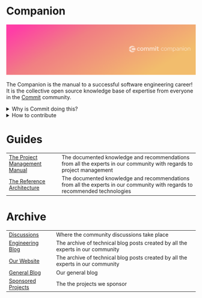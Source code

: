 # Companion

![Banner](https://github.com/commitdev/companion/blob/master/companion.png)

The Companion is the manual to a successful software engineering career! It is the collective open source knowledge base of expertise from everyone in the [Commit](https://commit.dev/) community.

<details>
  <summary>Why is Commit doing this?</summary>
  
<!-- @simon we should link to the definition of startup engineer -->
  
To provide startup engineers a single source of truth for everything they will need on their journey to success (ie. from before internship all the way to founder!)
</details>

<details>
  <summary>How to contribute</summary>
  
  - [Submitting your ideas in discussion](https://github.com/commitdev/companion/discussions)
  - [Drop your thoughts into the community discussions](https://github.com/commitdev/companion/discussions)
    - [What do you want to see in the companion?](https://github.com/commitdev/companion/discussions/1)
    - [What do you want to see in our engineering blog articles?](https://github.com/commitdev/companion/discussions/3)
</details>

# Guides

<!-- current person from existing EPs, jrs -->

<table>
  <tr>
    <td><a href="the-project-management-manual.md">The Project Management Manual</a></td>
    <td>The documented knowledge and recommendations from all the experts in our community with regards to project management</td>
  </tr>
  <tr>
    <td><a href="the-reference-architecture.md">The Reference Architecture</a></td>
    <td>The documented knowledge and recommendations from all the experts in our community with regards to recommended technologies</td>
  </tr>
</table>

# Archive

<table>
  <tr>
    <td><a href="https://github.com/commitdev/companion/discussions">Discussions</a></td>
    <td>Where the community discussions take place</td>
  </tr>
  <tr>
    <td><a href="engineering-blog.md">Engineering Blog</a></td>
    <td>The archive of technical blog posts created by all the experts in our community</td>
  </tr>
    <tr>
    <td><a href="https://commit.dev/">Our Website</a></td>
    <td>The archive of technical blog posts created by all the experts in our community</td>
  </tr>
  <tr>
    <td><a href="https://commit.dev/blog">General Blog</a></td>
    <td>Our general blog</td>
  </tr>
  <tr>
    <td><a href="sponsored-projects.md">Sponsored Projects</a></td>
    <td>The the projects we sponsor</td>
  </tr>
</table>

<!--
<!--[What do you want to see in our HOP blog articles?]() @anita we should discuss with @phong in the future-->
<!--[What do you want to see in our FLOC blog articles?]() @anita we should discuss with @phong in the future-->
<!--[What do you want to see in The Reference Architecture?](https://github.com/commitdev/companion/discussions) @simon will add when i have a discussion set up-->

<!--
## The Commit Journey

- [How do I join commit?]()
  - [Nomination]()
  - [Virtual Get To Know you]()
  - [Technical Assessment]()
    - [Welcome aboard]()
    - [What to do if you're not accepted]()
      - [Joining our learning community]()
- [What happens after I join?]()
  - [HOP]()
     - [Blog]()
  - [ECPG]()
     - [Blog]()
  - [Matching process]()
     - [Platform]()
  - [Start the next phase of your journey with a startup partner]()
     - [Contributing back to Commit via Discussions]()
     - [Coming back for learning events]()
     - [Mentoring/helping others in our community]()

## Community
- [How to find mentors/help]()
- [What does Commit to do support engineers in the community?]()

## Contribute
- [How can I help contribute?]()
  - [Companion]()
  - [Platform]()
  - [Zero]()

## Resources

- [Blog/Articles]()
  - [Engineering]()
  - [FLOC - First line of code]()
  - [HOP]()
- [Events]()
  - [Upcoming]()
  - [Past]()
-->
